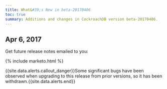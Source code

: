 ```yaml
---
title: What&#39;s New in beta-20170406
toc: true
summary: Additions and changes in CockroachDB version beta-20170406.
---
```


## Apr 6, 2017

Get future release notes emailed to you:

{% include marketo.html %}

{{site.data.alerts.callout_danger}}Some significant bugs have been observed when upgrading to this release from prior versions, so it has been withdrawn.{{site.data.alerts.end}}
